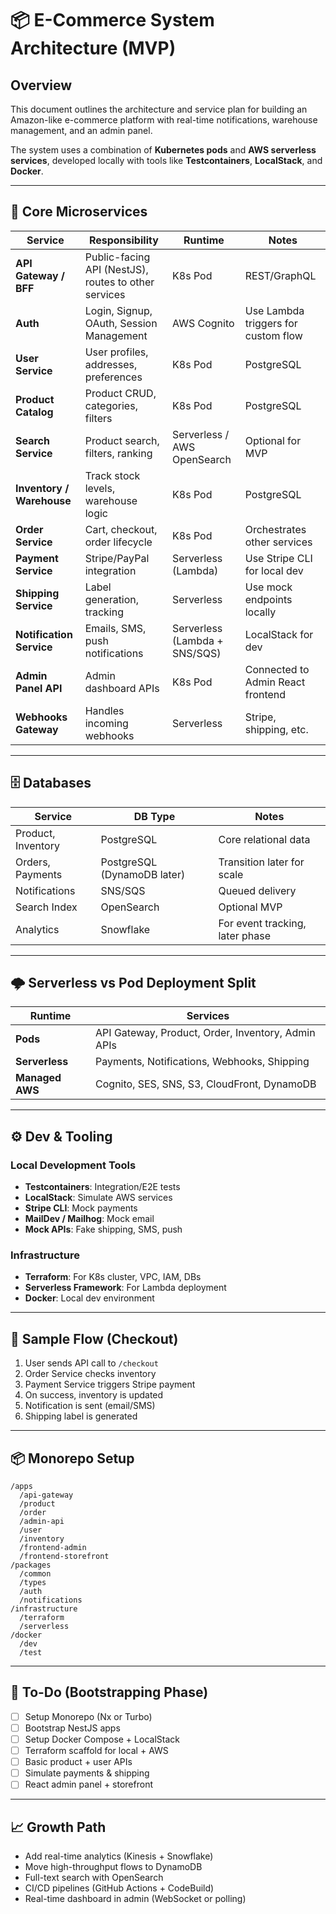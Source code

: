 
# 📦 E-Commerce System Architecture (MVP)

## Overview
This document outlines the architecture and service plan for building an Amazon-like e-commerce platform with real-time notifications, warehouse management, and an admin panel.

The system uses a combination of **Kubernetes pods** and **AWS serverless services**, developed locally with tools like **Testcontainers**, **LocalStack**, and **Docker**.

---

## 🧩 Core Microservices

| Service               | Responsibility                        | Runtime         | Notes                                  |
|-----------------------|----------------------------------------|------------------|----------------------------------------|
| **API Gateway / BFF** | Public-facing API (NestJS), routes to other services | K8s Pod         | REST/GraphQL                           |
| **Auth**              | Login, Signup, OAuth, Session Management | AWS Cognito     | Use Lambda triggers for custom flow   |
| **User Service**      | User profiles, addresses, preferences | K8s Pod          | PostgreSQL                             |
| **Product Catalog**   | Product CRUD, categories, filters     | K8s Pod          | PostgreSQL                             |
| **Search Service**    | Product search, filters, ranking      | Serverless / AWS OpenSearch | Optional for MVP      |
| **Inventory / Warehouse** | Track stock levels, warehouse logic | K8s Pod      | PostgreSQL                             |
| **Order Service**     | Cart, checkout, order lifecycle       | K8s Pod          | Orchestrates other services            |
| **Payment Service**   | Stripe/PayPal integration             | Serverless (Lambda) | Use Stripe CLI for local dev     |
| **Shipping Service**  | Label generation, tracking            | Serverless       | Use mock endpoints locally             |
| **Notification Service** | Emails, SMS, push notifications   | Serverless (Lambda + SNS/SQS) | LocalStack for dev        |
| **Admin Panel API**   | Admin dashboard APIs                  | K8s Pod          | Connected to Admin React frontend      |
| **Webhooks Gateway**  | Handles incoming webhooks             | Serverless       | Stripe, shipping, etc.                 |

---

## 🗄️ Databases

| Service              | DB Type     | Notes                              |
|----------------------|-------------|------------------------------------|
| Product, Inventory   | PostgreSQL  | Core relational data               |
| Orders, Payments     | PostgreSQL (DynamoDB later) | Transition later for scale |
| Notifications        | SNS/SQS     | Queued delivery                    |
| Search Index         | OpenSearch  | Optional MVP                       |
| Analytics            | Snowflake   | For event tracking, later phase   |

---

## 🌩 Serverless vs Pod Deployment Split

| Runtime        | Services                                                 |
|----------------|----------------------------------------------------------|
| **Pods**       | API Gateway, Product, Order, Inventory, Admin APIs       |
| **Serverless** | Payments, Notifications, Webhooks, Shipping              |
| **Managed AWS**| Cognito, SES, SNS, S3, CloudFront, DynamoDB              |

---

## ⚙️ Dev & Tooling

### Local Development Tools
- **Testcontainers**: Integration/E2E tests
- **LocalStack**: Simulate AWS services
- **Stripe CLI**: Mock payments
- **MailDev / Mailhog**: Mock email
- **Mock APIs**: Fake shipping, SMS, push

### Infrastructure
- **Terraform**: For K8s cluster, VPC, IAM, DBs
- **Serverless Framework**: For Lambda deployment
- **Docker**: Local dev environment

---

## 🔁 Sample Flow (Checkout)

1. User sends API call to `/checkout`
2. Order Service checks inventory
3. Payment Service triggers Stripe payment
4. On success, inventory is updated
5. Notification is sent (email/SMS)
6. Shipping label is generated

---

## 📦 Monorepo Setup

```
/apps
  /api-gateway
  /product
  /order
  /admin-api
  /user
  /inventory
  /frontend-admin
  /frontend-storefront
/packages
  /common
  /types
  /auth
  /notifications
/infrastructure
  /terraform
  /serverless
/docker
  /dev
  /test
```

---

## 📝 To-Do (Bootstrapping Phase)

- [ ] Setup Monorepo (Nx or Turbo)
- [ ] Bootstrap NestJS apps
- [ ] Setup Docker Compose + LocalStack
- [ ] Terraform scaffold for local + AWS
- [ ] Basic product + user APIs
- [ ] Simulate payments & shipping
- [ ] React admin panel + storefront

---

## 📈 Growth Path

- Add real-time analytics (Kinesis + Snowflake)
- Move high-throughput flows to DynamoDB
- Full-text search with OpenSearch
- CI/CD pipelines (GitHub Actions + CodeBuild)
- Real-time dashboard in admin (WebSocket or polling)
